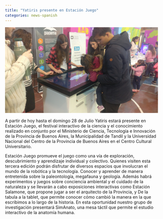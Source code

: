 ```yaml
---
title: "Yatiris presente en Estación Juego"
categories: news-spanish
---
```


<div class="image-post-container">
    <img src="images/news/estacion_juego.jpg" title="Becarias y becarios de Yatiris enseñando a niños a usar SimAnato" />
</div>

A partir de hoy hasta el domingo 28 de Julio Yatiris estará presente en Estación Juego, el festival interactivo de la ciencia y el conocimiento realizado en conjunto por el Ministerio de Ciencia, Tecnología e Innovación de la Provincia de Buenos Aires, la Municipalidad de Tandil y la Universidad Nacional del Centro de la Provincia de Buenos Aires en el Centro Cultural Universitario. 

Estación Juego promueve el juego como una vía de exploración, descubrimiento y aprendizaje individual y colectivo. Quienes visiten esta tercera edición podrán disfrutar de diversos espacios que involucran el mundo de la robótica y la tecnología. Conocer y aprender de manera entretenida sobre la paleontología, megafauna y geología. Además habrá experimentos y juegos sobre conciencia ambiental y el cuidado de la naturaleza y se llevarán a cabo exposiciones interactivas como Estación Salamone, que propone jugar a ser el arquitecto de la Provincia, y De la tabula a la tablet, que permite conocer cómo cambió la manera en la que escribimos a lo largo de la historia. En esta oportunidad nuestro grupo de investigación presentará SimAnato, una mesa táctil que permite el estudio interactivo de la anatomía humana.